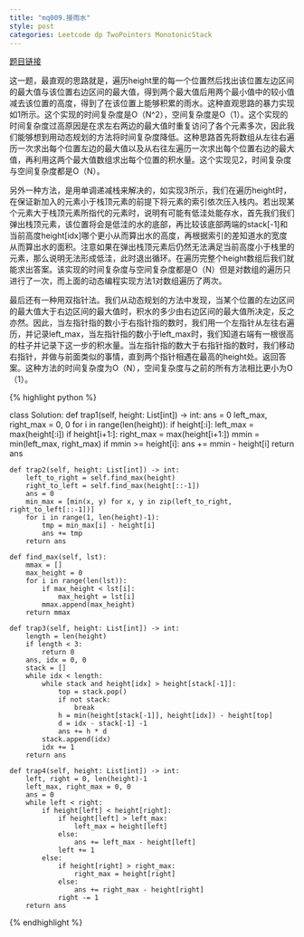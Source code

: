 ```yaml
---
title: "mq009.接雨水"
style: post
categories: Leetcode dp TwoPointers MonotonicStack
---
```


[题目链接](https://leetcode-cn.com/problems/trapping-rain-water/)

这一题，最直观的思路就是，遍历height里的每一个位置然后找出该位置左边区间的最大值与该位置右边区间的最大值，得到两个最大值后用两个最小值中的较小值减去该位置的高度，得到了在该位置上能够积累的雨水。这种直观思路的暴力实现如1所示。这个实现的时间复杂度是O（N^2），空间复杂度是O（1）。这个实现的时间复杂度过高原因是在求左右两边的最大值时重复访问了各个元素多次，因此我们能够想到用动态规划的方法将时间复杂度降低。这种思路首先将数组从左往右遍历一次求出每个位置左边的最大值以及从右往左遍历一次求出每个位置右边的最大值，再利用这两个最大值数组求出每个位置的积水量。这个实现见2，时间复杂度与空间复杂度都是O（N）。

另外一种方法，是用单调递减栈来解决的，如实现3所示，我们在遍历height时，在保证新加入的元素小于栈顶元素的前提下将元素的索引依次压入栈内。若出现某个元素大于栈顶元素所指代的元素时，说明有可能有低洼处能存水，首先我们我们弹出栈顶元素，该位置将会是低洼的水的底部，再比较该底部两端的stack[-1]和当前高度height[idx]哪个更小从而算出水的高度，再根据索引的差知道水的宽度从而算出水的面积。注意如果在弹出栈顶元素后仍然无法满足当前高度小于栈里的元素，那么说明无法形成低洼，此时退出循环。在遍历完整个height数组后我们就能求出答案。该实现的时间复杂度与空间复杂度都是O（N）但是对数组的遍历只进行了一次，而上面的动态编程实现方法1对数组遍历了两次。

最后还有一种用双指针法。我们从动态规划的方法中发现，当某个位置的左边区间的最大值大于右边区间的最大值时，积水的多少由右边区间的最大值所决定，反之亦然。因此，当左指针指的数小于右指针指的数时，我们用一个左指针从左往右遍历，并记录left_max，当左指针指的数小于left_max时，我们知道右端有一根很高的柱子并记录下这一步的积水量。当左指针指的数大于右指针指的数时，我们移动右指针，并做与前面类似的事情，直到两个指针相遇在最高的height处。返回答案。这种方法的时间复杂度为O（N），空间复杂度与之前的所有方法相比更小为O（1）。

{% highlight python %}

class Solution:
    def trap1(self, height: List[int]) -> int:
        ans = 0
        left_max, right_max = 0, 0
        for i in range(len(height)):
            if height[:i]:
                left_max = max(height[:i])
            if height[i+1:]:
                right_max = max(height[i+1:])
            mmin = min(left_max, right_max)
            if mmin >= height[i]:
                ans += mmin - height[i]
        return ans

    def trap2(self, height: List[int]) -> int:
        left_to_right = self.find_max(height)
        right_to_left = self.find_max(height[::-1])
        ans = 0
        min_max = [min(x, y) for x, y in zip(left_to_right, right_to_left[::-1])]
        for i in range(1, len(height)-1):
            tmp = min_max[i] - height[i]
            ans += tmp
        return ans

    def find_max(self, lst):
        mmax = []
        max_height = 0
        for i in range(len(lst)):
            if max_height < lst[i]:
                max_height = lst[i]
            mmax.append(max_height)
        return mmax

    def trap3(self, height: List[int]) -> int:
        length = len(height)
        if length < 3:
            return 0
        ans, idx = 0, 0
        stack = []
        while idx < length:
            while stack and height[idx] > height[stack[-1]]:
                top = stack.pop()
                if not stack:
                    break
                h = min(height[stack[-1]], height[idx]) - height[top]
                d = idx - stack[-1] -1
                ans += h * d
            stack.append(idx)
            idx += 1
        return ans

    def trap4(self, height: List[int]) -> int:
        left, right = 0, len(height)-1
        left_max, right_max = 0, 0
        ans = 0
        while left < right:
            if height[left] < height[right]:
                if height[left] > left_max:
                    left_max = height[left]
                else:
                    ans += left_max - height[left]
                left += 1
            else:
                if height[right] > right_max:
                    right_max = height[right]
                else:
                    ans += right_max - height[right]
                right -= 1
        return ans

{% endhighlight %}

